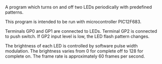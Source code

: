 A program which turns on and off two LEDs periodically with predefined patterns.

This program is intended to be run with microcontroller PIC12F683.

Terminals GP0 and GP1 are connected to LEDs.
Terminal GP2 is connected to push switch.
If GP2 input level is low, the LED flash pattern changes.

The brightness of each LED is controlled by software pulse width modulation.
The brightness varies from 0 for complete off to 128 for complete on.
The frame rate is approximately 60 frames per second.
